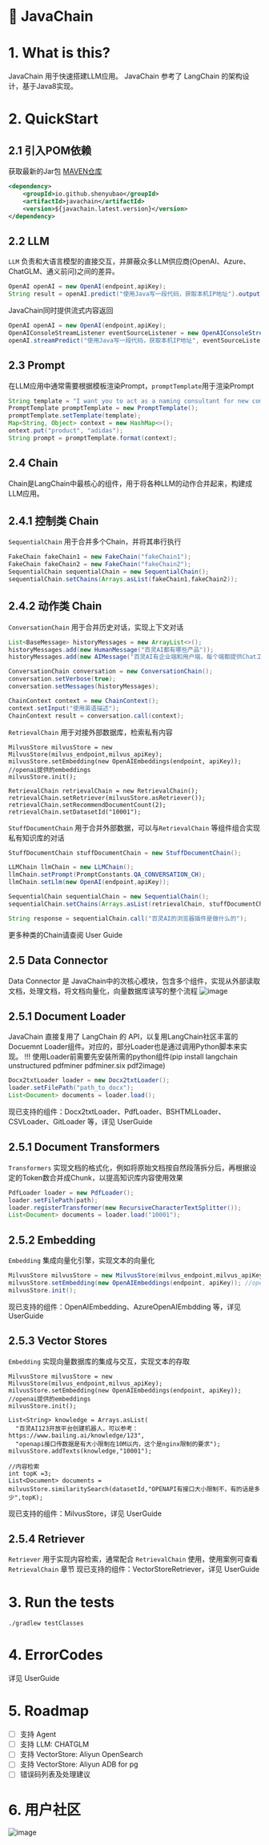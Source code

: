 # 🦜️ JavaChain

# 1. What is this?
JavaChain 用于快速搭建LLM应用。 JavaChain 参考了 LangChain 的架构设计，基于Java8实现。

# 2. QuickStart
## 2.1 引入POM依赖
获取最新的Jar包 [MAVEN仓库](https://s01.oss.sonatype.org/index.html#nexus-search;quick~javachain)

```xml
<dependency>
    <groupId>io.github.shenyubao</groupId>
    <artifactId>javachain</artifactId>
    <version>${javachain.latest.version}</version>
</dependency>
```

## 2.2 LLM
`LLM` 负责和大语言模型的直接交互，并屏蔽众多LLM供应商(OpenAI、Azure、ChatGLM、通义前问)之间的差异。

```java
OpenAI openAI = new OpenAI(endpoint,apiKey);
String result = openAI.predict("使用Java写一段代码，获取本机IP地址").outputString();
```
JavaChain同时提供流式内容返回
```java
OpenAI openAI = new OpenAI(endpoint,apiKey);
OpenAIConsoleStreamListener eventSourceListener = new OpenAIConsoleStreamListener();
openAI.streamPredict("使用Java写一段代码，获取本机IP地址", eventSourceListener);
```

## 2.3 Prompt
在LLM应用中通常需要根据模板渲染Prompt，`promptTemplate`用于渲染Prompt
```java
String template = "I want you to act as a naming consultant for new companies.\nWhat is a good name for a company that makes {product}?";
PromptTemplate promptTemplate = new PromptTemplate();
promptTemplate.setTemplate(template);
Map<String, Object> context = new HashMap<>();
ontext.put("product", "adidas");
String prompt = promptTemplate.format(context);
```
## 2.4 Chain
Chain是LangChain中最核心的组件，用于将各种LLM的动作合并起来，构建成LLM应用。

## 2.4.1 控制类 Chain
`SequentialChain` 用于合并多个Chain，并将其串行执行
```java
FakeChain fakeChain1 = new FakeChain("fakeChain1");
FakeChain fakeChain2 = new FakeChain("fakeChain2");
SequentialChain sequentialChain = new SequentialChain();
sequentialChain.setChains(Arrays.asList(fakeChain1,fakeChain2));
```

## 2.4.2 动作类 Chain
`ConversationChain` 用于合并历史对话，实现上下文对话
```java
List<BaseMessage> historyMessages = new ArrayList<>();
historyMessages.add(new HumanMessage("百灵AI都有哪些产品"));
historyMessages.add(new AIMessage("百灵AI有企业端和用户端，每个端都提供Chat工作台与浏览器插件"));

ConversationChain conversation = new ConversationChain();
conversation.setVerbose(true);
conversation.setMessages(historyMessages);

ChainContext context = new ChainContext();
context.setInput("使用英语描述");
ChainContext result = conversation.call(context);
```

`RetrievalChain` 用于对接外部数据库，检索私有内容
```
MilvusStore milvusStore = new MilvusStore(milvus_endpoint,milvus_apiKey);
milvusStore.setEmbedding(new OpenAIEmbeddings(endpoint, apiKey)); //openai提供的embeddings
milvusStore.init();

RetrievalChain retrievalChain = new RetrievalChain();
retrievalChain.setRetriever(milvusStore.asRetriever());
retrievalChain.setRecommendDocumentCount(2);
retrievalChain.setDatasetId("10001");
```

`StuffDocumentChain` 用于合并外部数据，可以与`RetrievalChain` 等组件组合实现私有知识库的对话
```java
StuffDocumentChain stuffDocumentChain = new StuffDocumentChain();

LLMChain llmChain = new LLMChain();
llmChain.setPrompt(PromptConstants.QA_CONVERSATION_CH);
llmChain.setLlm(new OpenAI(endpoint,apiKey));

SequentialChain sequentialChain = new SequentialChain();
sequentialChain.setChains(Arrays.asList(retrievalChain, stuffDocumentChain, llmChain));

String response = sequentialChain.call("百灵AI的浏览器插件是做什么的");
```

更多种类的Chain请查阅 User Guide

## 2.5 Data Connector
Data Connector 是 JavaChain中的次核心模块，包含多个组件，实现从外部读取文档，处理文档，将文档向量化，向量数据库读写的整个流程
![image](https://github.com/shenyubao/javachain/assets/1533087/943e5a0b-3874-4800-a51d-37f100925224)

## 2.5.1 Document Loader
JavaChain 直接复用了 LangChain 的 API，以复用LangChain社区丰富的Docuemnt Loader组件。对应的，部分Loader也是通过调用Python脚本来实现。
!!! 使用Loader前需要先安装所需的python组件(pip install langchain unstructured pdfminer pdfminer.six pdf2image)

```java
Docx2txtLoader loader = new Docx2txtLoader();
loader.setFilePath("path_to_docx");
List<Document> documents = loader.load();
```
现已支持的组件：Docx2txtLoader、PdfLoader、BSHTMLLoader、CSVLoader、GitLoader 等，详见 UserGuide

## 2.5.1 Document Transformers
`Transformers` 实现文档的格式化，例如将原始文档按自然段落拆分后，再根据设定的Token数合并成Chunk，以提高知识库内容使用效果
```java
PdfLoader loader = new PdfLoader();
loader.setFilePath(path);
loader.registerTransformer(new RecursiveCharacterTextSplitter());
List<Document> documents = loader.load("10001");
```

## 2.5.2  Embedding
`Embedding` 集成向量化引擎，实现文本的向量化
```java
MilvusStore milvusStore = new MilvusStore(milvus_endpoint,milvus_apiKey);
milvusStore.setEmbedding(new OpenAIEmbeddings(endpoint, apiKey)); //openai提供的embeddings
milvusStore.init();
```
现已支持的组件：OpenAIEmbedding、AzureOpenAIEmbdding 等，详见 UserGuide

## 2.5.3 Vector Stores
`Embedding` 实现向量数据库的集成与交互，实现文本的存取
```
MilvusStore milvusStore = new MilvusStore(milvus_endpoint,milvus_apiKey);
milvusStore.setEmbedding(new OpenAIEmbeddings(endpoint, apiKey)); //openai提供的embeddings
milvusStore.init();

List<String> knowledge = Arrays.asList(
  "百灵AI123开放平台创建机器人，可以参考：https://www.bailing.ai/knowledge/123",
  "openapi接口传数据是有大小限制在10M以内，这个是nginx限制的要求");
milvusStore.addTexts(knowledge,"10001");

//内容检索
int topK =3;
List<Document> documents = milvusStore.similaritySearch(datasetId,"OPENAPI有接口大小限制不，有的话是多少",topK);

```
现已支持的组件：MilvusStore，详见 UserGuide

## 2.5.4 Retriever
`Retriever` 用于实现内容检索，通常配合 `RetrievalChain` 使用，使用案例可查看 `RetrievalChain` 章节
现已支持的组件：VectorStoreRetriever，详见 UserGuide


# 3. Run the tests
`./gradlew testClasses`

# 4. ErrorCodes
详见 UserGuide

# 5. Roadmap
- [ ] 支持 Agent
- [ ] 支持 LLM: CHATGLM
- [ ] 支持 VectorStore: Aliyun OpenSearch
- [ ] 支持 VectorStore: Aliyun ADB for pg
- [ ] 错误码列表及处理建议

# 6. 用户社区
![image](https://github.com/shenyubao/javachain/assets/1533087/1ccb6b02-0ea7-4c61-84a4-4eaa6de1cb98)


